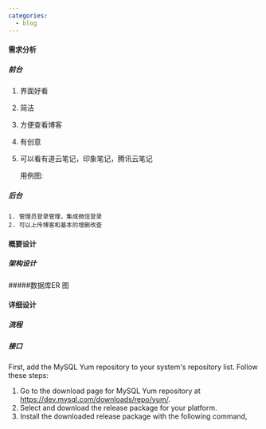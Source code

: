 ```yaml
---
categories:
  - blog
---
```

#### 需求分析

##### 前台

1. 界面好看

2. 简洁

3. 方便查看博客

4. 有创意

5. 可以看有道云笔记，印象笔记，腾讯云笔记

   用例图:

   

##### 后台

 	1. 管理员登录管理，集成微信登录
 	2. 可以上传博客和基本的增删改查



#### 概要设计

##### 架构设计



#####数据库ER 图



#### 详细设计



##### 流程

##### 接口

First, add the MySQL Yum repository to your system's repository list. Follow these steps:

1. Go to the download page for MySQL Yum repository at https://dev.mysql.com/downloads/repo/yum/.
2. Select and download the release package for your platform.
3. Install the downloaded release package with the following command,